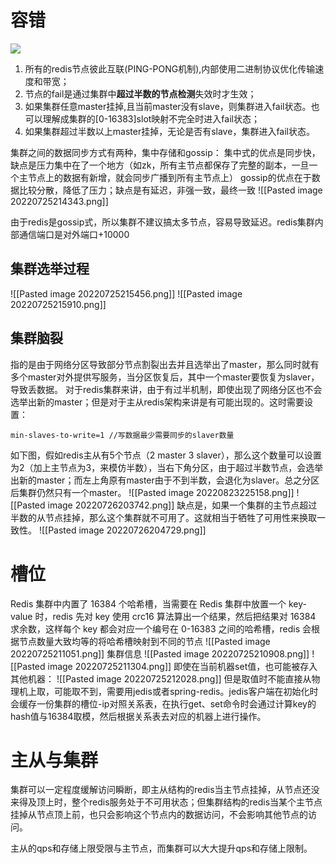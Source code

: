 # 容错
![](https://oscimg.oschina.net/oscnet/d45309bcb942d63093f1cff425662996921.jpg)
1. 所有的redis节点彼此互联(PING-PONG机制),内部使用二进制协议优化传输速度和带宽；
2. 节点的fail是通过集群中**超过半数的节点检测**失效时才生效；
3. 如果集群任意master挂掉,且当前master没有slave，则集群进入fail状态。也可以理解成集群的\[0-16383\]slot映射不完全时进入fail状态；
4. 如果集群超过半数以上master挂掉，无论是否有slave，集群进入fail状态。

集群之间的数据同步方式有两种，集中存储和gossip：
集中式的优点是同步快，缺点是压力集中在了一个地方（如zk，所有主节点都保存了完整的副本，一旦一个主节点上的数据有新增，就会同步广播到所有主节点上）
gossip的优点在于数据比较分散，降低了压力；缺点是有延迟，非强一致，最终一致
![[Pasted image 20220725214343.png]]

由于redis是gossip式，所以集群不建议搞太多节点，容易导致延迟。redis集群内部通信端口是对外端口+10000

## 集群选举过程
![[Pasted image 20220725215456.png]]
![[Pasted image 20220725215910.png]]

## 集群脑裂
指的是由于网络分区导致部分节点割裂出去并且选举出了master，那么同时就有多个master对外提供写服务，当分区恢复后，其中一个master要恢复为slaver，导致丢数据。
对于redis集群来讲，由于有过半机制，即使出现了网络分区也不会选举出新的master；但是对于主从redis架构来讲是有可能出现的。这时需要设置：
```shell
min-slaves-to-write=1 //写数据最少需要同步的slaver数量
```
如下图，假如redis主从有5个节点（2 master 3 slaver），那么这个数量可以设置为2（加上主节点为3，来模仿半数），当右下角分区，由于超过半数节点，会选举出新的master；而左上角原有master由于不到半数，会退化为slaver。总之分区后集群仍然只有一个master。
![[Pasted image 20220823225158.png]]
![[Pasted image 20220726203742.png]]
缺点是，如果一个集群的主节点超过半数的从节点挂掉，那么这个集群就不可用了。这就相当于牺牲了可用性来换取一致性。
![[Pasted image 20220726204729.png]]

# 槽位
Redis 集群中内置了 16384 个哈希槽，当需要在 Redis 集群中放置一个 key-value 时，redis 先对 key 使用 crc16 算法算出一个结果，然后把结果对 16384 求余数，这样每个 key 都会对应一个编号在 0-16383 之间的哈希槽，redis 会根据节点数量大致均等的将哈希槽映射到不同的节点
![[Pasted image 20220725211051.png]]
集群信息
![[Pasted image 20220725210908.png]]
![[Pasted image 20220725211304.png]]
即使在当前机器set值，也可能被存入其他机器：
![[Pasted image 20220725212028.png]]
但是取值时不能直接从物理机上取，可能取不到，需要用jedis或者spring-redis。jedis客户端在初始化时会缓存一份集群的槽位-ip对照关系表，在执行get、set命令时会通过计算key的hash值与16384取模，然后根据关系表去对应的机器上进行操作。

# 主从与集群
集群可以一定程度缓解访问瞬断，即主从结构的redis当主节点挂掉，从节点还没来得及顶上时，整个redis服务处于不可用状态；但集群结构的redis当某个主节点挂掉从节点顶上前，也只会影响这个节点内的数据访问，不会影响其他节点的访问。

主从的qps和存储上限受限与主节点，而集群可以大大提升qps和存储上限制。




